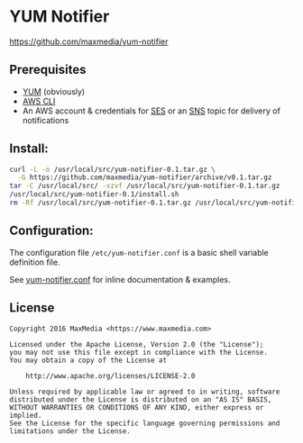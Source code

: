 # YUM Notifier

https://github.com/maxmedia/yum-notifier

## Prerequisites

* [YUM](http://yum.baseurl.org/) (obviously)
* [AWS CLI](https://aws.amazon.com/cli/)
* An AWS account & credentials for [SES](https://aws.amazon.com/ses/) or an
  [SNS](https://aws.amazon.com/sns/) topic for delivery of notifications

## Install:

```sh
curl -L -o /usr/local/src/yum-notifier-0.1.tar.gz \
  -G https://github.com/maxmedia/yum-notifier/archive/v0.1.tar.gz
tar -C /usr/local/src/ -xzvf /usr/local/src/yum-notifier-0.1.tar.gz
/usr/local/src/yum-notifier-0.1/install.sh
rm -Rf /usr/local/src/yum-notifier-0.1.tar.gz /usr/local/src/yum-notifier-0.1
```

## Configuration:

The configuration file `/etc/yum-notifier.conf` is a basic shell variable definition file.

See [yum-notifier.conf](src/yum-notifier.conf) for inline documentation & examples.

## License

    Copyright 2016 MaxMedia <https://www.maxmedia.com>

    Licensed under the Apache License, Version 2.0 (the "License");
    you may not use this file except in compliance with the License.
    You may obtain a copy of the License at

        http://www.apache.org/licenses/LICENSE-2.0

    Unless required by applicable law or agreed to in writing, software
    distributed under the License is distributed on an "AS IS" BASIS,
    WITHOUT WARRANTIES OR CONDITIONS OF ANY KIND, either express or implied.
    See the License for the specific language governing permissions and
    limitations under the License.
